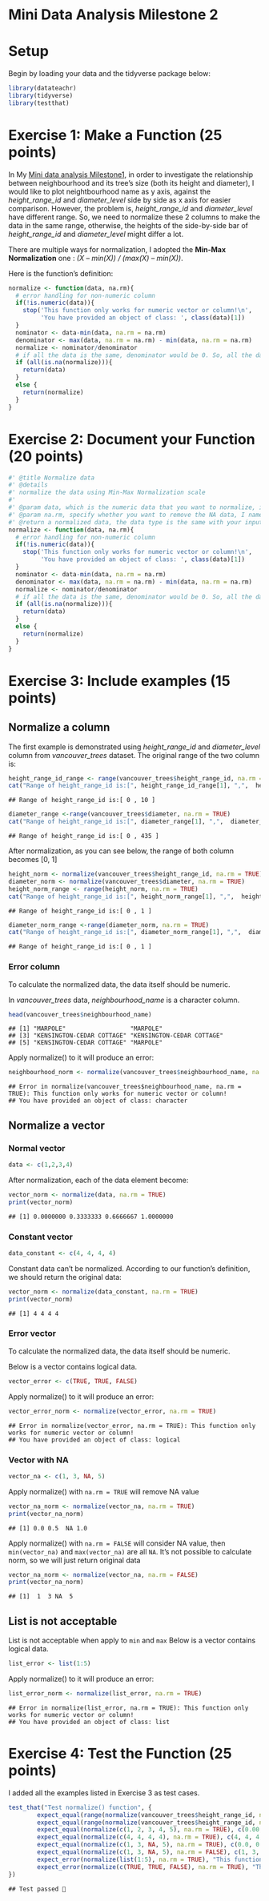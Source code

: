 Mini Data Analysis Milestone 2
================

# Setup

Begin by loading your data and the tidyverse package below:

``` r
library(datateachr) 
library(tidyverse)
library(testthat)
```

# Exercise 1: Make a Function (25 points)

In My [Mini data analysis
Milestone1](https://github.com/stat545ubc-2022/Linger_Shen_Mini_Data_Analysis/blob/main/Milestone1/mini-project-1.Rmd#L427),
in order to investigate the relationship between neighbourhood and its
tree’s size (both its height and diameter), I would like to plot
neightbourhood name as y axis, against the *height_range_id* and
*diameter_level* side by side as x axis for easier comparison. However,
the problem is, *height_range_id* and *diameter_level* have different
range. So, we need to normalize these 2 columns to make the data in the
same range, otherwise, the heights of the side-by-side bar of
*height_range_id* and *diameter_level* might differ a lot.

There are multiple ways for normalization, I adopted the **Min-Max
Normalization** one : *(X – min(X)) / (max(X) – min(X))*.

Here is the function’s definition:

``` r
normalize <- function(data, na.rm){
  # error handling for non-numeric column
  if(!is.numeric(data)){
    stop('This function only works for numeric vector or column!\n',
         'You have provided an object of class: ', class(data)[1])
  }
  nominator <- data-min(data, na.rm = na.rm)
  denominator <- max(data, na.rm = na.rm) - min(data, na.rm = na.rm)
  normalize <- nominator/denominator
  # if all the data is the same, denominator would be 0. So, all the data will become NA. Here, we want to return the original data without normalization
  if (all(is.na(normalize))){
    return(data)
  }
  else {
    return(normalize)
  }
}
```

# Exercise 2: Document your Function (20 points)

``` r
#' @title Normalize data
#' @details
#' normalize the data using Min-Max Normalization scale
#'
#' @param data, which is the numeric data that you want to normalize, it could be a column, a vector
#' @param na.rm, specify whether you want to remove the NA data, I name it this way according to most function's convention for specifying NA processing
#' @return a normalized data, the data type is the same with your input
normalize <- function(data, na.rm){
  # error handling for non-numeric column
  if(!is.numeric(data)){
    stop('This function only works for numeric vector or column!\n',
         'You have provided an object of class: ', class(data)[1])
  }
  nominator <- data-min(data, na.rm = na.rm)
  denominator <- max(data, na.rm = na.rm) - min(data, na.rm = na.rm)
  normalize <- nominator/denominator
  # if all the data is the same, denominator would be 0. So, all the data will become NA. Here, we want to return the original data without normalization
  if (all(is.na(normalize))){
    return(data)
  }
  else {
    return(normalize)
  }
}
```

# Exercise 3: Include examples (15 points)

## Normalize a column

The first example is demonstrated using *height_range_id* and
*diameter_level* column from *vancouver_trees* dataset. The original
range of the two column is:

``` r
height_range_id_range <- range(vancouver_trees$height_range_id, na.rm = TRUE)
cat("Range of height_range_id is:[", height_range_id_range[1], ",",  height_range_id_range[2], "]")
```

    ## Range of height_range_id is:[ 0 , 10 ]

``` r
diameter_range <-range(vancouver_trees$diameter, na.rm = TRUE)
cat("Range of height_range_id is:[", diameter_range[1], ",",  diameter_range[2], "]")
```

    ## Range of height_range_id is:[ 0 , 435 ]

After normalization, as you can see below, the range of both column
becomes \[0, 1\]

``` r
height_norm <- normalize(vancouver_trees$height_range_id, na.rm = TRUE)
diameter_norm <- normalize(vancouver_trees$diameter, na.rm = TRUE)
height_norm_range <- range(height_norm, na.rm = TRUE)
cat("Range of height_range_id is:[", height_norm_range[1], ",",  height_norm_range[2], "]")
```

    ## Range of height_range_id is:[ 0 , 1 ]

``` r
diameter_norm_range <-range(diameter_norm, na.rm = TRUE)
cat("Range of height_range_id is:[", diameter_norm_range[1], ",",  diameter_norm_range[2], "]")
```

    ## Range of height_range_id is:[ 0 , 1 ]

### Error column

To calculate the normalized data, the data itself should be numeric.

In *vancouver_trees* data, *neighbourhood_name* is a character column.

``` r
head(vancouver_trees$neighbourhood_name)
```

    ## [1] "MARPOLE"                  "MARPOLE"                 
    ## [3] "KENSINGTON-CEDAR COTTAGE" "KENSINGTON-CEDAR COTTAGE"
    ## [5] "KENSINGTON-CEDAR COTTAGE" "MARPOLE"

Apply normalize() to it will produce an error:

``` r
neighbourhood_norm <- normalize(vancouver_trees$neighbourhood_name, na.rm = TRUE)
```

    ## Error in normalize(vancouver_trees$neighbourhood_name, na.rm = TRUE): This function only works for numeric vector or column!
    ## You have provided an object of class: character

## Normalize a vector

### Normal vector

``` r
data <- c(1,2,3,4)
```

After normalization, each of the data element become:

``` r
vector_norm <- normalize(data, na.rm = TRUE)
print(vector_norm)
```

    ## [1] 0.0000000 0.3333333 0.6666667 1.0000000

### Constant vector

``` r
data_constant <- c(4, 4, 4, 4)
```

Constant data can’t be normalized. According to our function’s
definition, we should return the original data:

``` r
vector_norm <- normalize(data_constant, na.rm = TRUE)
print(vector_norm)
```

    ## [1] 4 4 4 4

### Error vector

To calculate the normalized data, the data itself should be numeric.

Below is a vector contains logical data.

``` r
vector_error <- c(TRUE, TRUE, FALSE)
```

Apply normalize() to it will produce an error:

``` r
vector_error_norm <- normalize(vector_error, na.rm = TRUE)
```

    ## Error in normalize(vector_error, na.rm = TRUE): This function only works for numeric vector or column!
    ## You have provided an object of class: logical

### Vector with NA

``` r
vector_na <- c(1, 3, NA, 5)
```

Apply normalize() with `na.rm = TRUE` will remove NA value

``` r
vector_na_norm <- normalize(vector_na, na.rm = TRUE)
print(vector_na_norm)
```

    ## [1] 0.0 0.5  NA 1.0

Apply normalize() with `na.rm = FALSE` will consider NA value, then
`min(vector_na)` and `max(vector_na)` are all `NA`. It’s not possible to
calculate norm, so we will just return original data

``` r
vector_na_norm <- normalize(vector_na, na.rm = FALSE)
print(vector_na_norm)
```

    ## [1]  1  3 NA  5

## List is not acceptable

List is not acceptable when apply to `min` and `max` Below is a vector
contains logical data.

``` r
list_error <- list(1:5)
```

Apply normalize() to it will produce an error:

``` r
list_error_norm <- normalize(list_error, na.rm = TRUE)
```

    ## Error in normalize(list_error, na.rm = TRUE): This function only works for numeric vector or column!
    ## You have provided an object of class: list

# Exercise 4: Test the Function (25 points)

I added all the examples listed in Exercise 3 as test cases.

``` r
test_that("Test normalize() function", {
        expect_equal(range(normalize(vancouver_trees$height_range_id, na.rm = TRUE))[1], 0) # after normalization, the tibble column's range should be [0, 1]
        expect_equal(range(normalize(vancouver_trees$height_range_id, na.rm = TRUE))[2], 1)
        expect_equal(normalize(c(1, 2, 3, 4, 5), na.rm = TRUE), c(0.00, 0.25, 0.50, 0.75, 1.00)) 
        expect_equal(normalize(c(4, 4, 4, 4), na.rm = TRUE), c(4, 4, 4, 4)) #constant vector
        expect_equal(normalize(c(1, 3, NA, 5), na.rm = TRUE), c(0.0, 0.5, NA, 1.0)) # vector with NA, na.rm = TRUE
        expect_equal(normalize(c(1, 3, NA, 5), na.rm = FALSE), c(1, 3, NA, 5)) # vector with NA, na.rm = FALSE, return original data
        expect_error(normalize(list(1:5), na.rm = TRUE), "This function only works for numeric vector or column.*") #list is not acceptable
        expect_error(normalize(c(TRUE, TRUE, FALSE), na.rm = TRUE), "This function only works for numeric vector or column.*") # unsupported vector type
})
```

    ## Test passed 🌈
